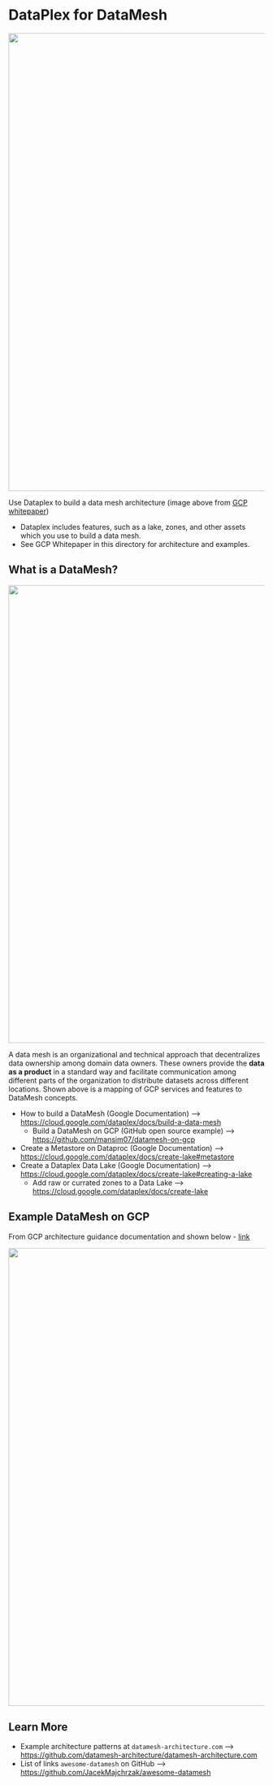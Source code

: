 # DataPlex for DataMesh

<img src="https://github.com/lynnlangit/gcp-essentials/blob/master/7_sample_data/images/gcp-data-mesh-example.png" width=900>

Use Dataplex to build a data mesh architecture (image above from [GCP whitepaper](https://github.com/lynnlangit/gcp-essentials/blob/master/7_sample_data/images/gcp-data-mesh-example.png))
- Dataplex includes features, such as a lake, zones, and other assets which you use to build a data mesh.
- See GCP Whitepaper in this directory for architecture and examples.

## What is a DataMesh?

<img src="https://github.com/lynnlangit/gcp-essentials/blob/master/7_sample_data/images/gcp-datamesh.png" width=900>

A data mesh is an organizational and technical approach that decentralizes data ownership among domain data owners. 
These owners provide the **data as a product** in a standard way and facilitate communication among different parts of the organization 
to distribute datasets across different locations.  Shown above is a mapping of GCP services and features to DataMesh concepts. 
- How to build a DataMesh (Google Documentation) --> https://cloud.google.com/dataplex/docs/build-a-data-mesh
  - Build a DataMesh on GCP (GitHub open source example) --> https://github.com/mansim07/datamesh-on-gcp
- Create a Metastore on Dataproc (Google Documentation) --> https://cloud.google.com/dataplex/docs/create-lake#metastore
- Create a Dataplex Data Lake (Google Documentation) --> https://cloud.google.com/dataplex/docs/create-lake#creating-a-lake
  - Add raw or currated zones to a Data Lake --> https://cloud.google.com/dataplex/docs/create-lake
  
## Example DataMesh on GCP

From GCP architecture guidance documentation and shown below - [link](https://cloud.google.com/architecture/data-mesh)

<img src="https://cloud.google.com/static/architecture/images/data-mesh-architecture.svg" width=900>

## Learn More

- Example architecture patterns at `datamesh-architecture.com` --> https://github.com/datamesh-architecture/datamesh-architecture.com
- List of links `awesome-datamesh` on GitHub --> https://github.com/JacekMajchrzak/awesome-datamesh
